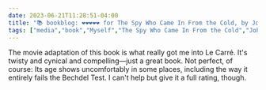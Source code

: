 ---date: 2023-06-21T11:28:51-04:00title: "📚 bookblog: ❤️❤️❤️❤️❤️ for The Spy Who Came In From the Cold, by John Le Carré"tags: ["media","book","Myself","The Spy Who Came In From the Cold","John Le Carré","Bechdel Test","audiobooks"]---The movie adaptation of this book is what really got me into Le Carré. It's twisty and cynical and compelling—just a great book. Not perfect, of course: Its age shows uncomfortably in some places, including the way it entirely fails the Bechdel Test. I can't help but give it a full rating, though.